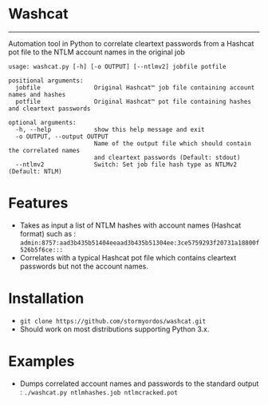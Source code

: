 # Washcat
---
Automation tool in Python to correlate cleartext passwords from a Hashcat pot file to the NTLM account names in the original job


```
usage: washcat.py [-h] [-o OUTPUT] [--ntlmv2] jobfile potfile

positional arguments:
  jobfile               Original Hashcat™ job file containing account names and hashes
  potfile               Original Hashcat™ pot file containing hashes and cleartext passwords

optional arguments:
  -h, --help            show this help message and exit
  -o OUTPUT, --output OUTPUT
                        Name of the output file which should contain the correlated names
                        and cleartext passwords (Default: stdout)
  --ntlmv2              Switch: Set job file hash type as NTLMv2 (Default: NTLM)
```

# Features
* Takes as input a list of NTLM hashes with account names (Hashcat format) such as : `admin:8757:aad3b435b51404eeaad3b435b51304ee:3ce5759293f20731a18800f526b5f6ce::: `
* Correlates with a typical Hashcat pot file which contains cleartext passwords but not the account names.


# Installation
* ` git clone https://github.com/stormyordos/washcat.git `
* Should work on most distributions supporting Python 3.x.

# Examples
* Dumps correlated account names and passwords to the standard output : `./washcat.py ntlmhashes.job ntlmcracked.pot`


